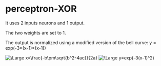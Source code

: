 # perceptron-XOR
It uses 2 inputs neurons and 1 output.

The two weights are set to 1.

The output is normalized using a modified version of the bell curve: y = exp(-3*(x-1)*(x-1))

<img src="https://latex.codecogs.com/svg.latex?\Large&space;x=\frac{-b\pm\sqrt{b^2-4ac}}{2a}" title="\Large x=\frac{-b\pm\sqrt{b^2-4ac}}{2a}" />

<img src="https://latex.codecogs.com/svg.latex?\Large&space;y=exp(-3(x-1)^2)" title="\Large y=exp(-3(x-1)^2)" />
